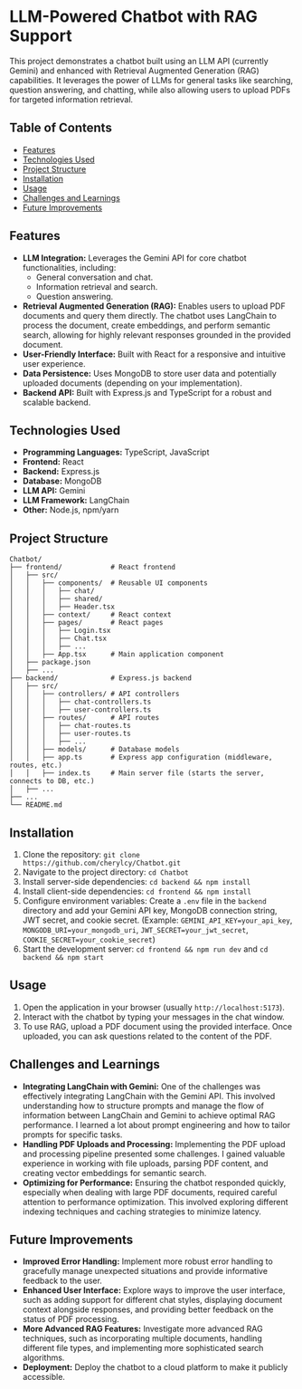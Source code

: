 # LLM-Powered Chatbot with RAG Support

This project demonstrates a chatbot built using an LLM API (currently Gemini) and enhanced with Retrieval Augmented Generation (RAG) capabilities.  It leverages the power of LLMs for general tasks like searching, question answering, and chatting, while also allowing users to upload PDFs for targeted information retrieval.

## Table of Contents

- [Features](#features)
- [Technologies Used](#technologies-used)
- [Project Structure](#project-structure)
- [Installation](#installation)
- [Usage](#usage)
- [Challenges and Learnings](#challenges-and-learnings)
- [Future Improvements](#future-improvements)

## Features

* **LLM Integration:**  Leverages the Gemini API for core chatbot functionalities, including:
    * General conversation and chat.
    * Information retrieval and search.
    * Question answering.
* **Retrieval Augmented Generation (RAG):** Enables users to upload PDF documents and query them directly. The chatbot uses LangChain to process the document, create embeddings, and perform semantic search, allowing for highly relevant responses grounded in the provided document.
* **User-Friendly Interface:** Built with React for a responsive and intuitive user experience.
* **Data Persistence:** Uses MongoDB to store user data and potentially uploaded documents (depending on your implementation).
* **Backend API:**  Built with Express.js and TypeScript for a robust and scalable backend.

## Technologies Used

* **Programming Languages:** TypeScript, JavaScript
* **Frontend:** React
* **Backend:** Express.js
* **Database:** MongoDB
* **LLM API:** Gemini
* **LLM Framework:** LangChain
* **Other:** Node.js, npm/yarn

## Project Structure
```
Chatbot/
├── frontend/            # React frontend
│   ├── src/
│   │   ├── components/  # Reusable UI components
│   │   │   ├── chat/
│   │   │   ├── shared/
│   │   │   ├── Header.tsx
│   │   ├── context/     # React context
│   │   ├── pages/       # React pages
│   │   │   ├── Login.tsx
│   │   │   ├── Chat.tsx
│   │   │   ├── ...
│   │   ├── App.tsx      # Main application component
│   ├── package.json
│   ├── ...
├── backend/             # Express.js backend
│   ├── src/
│   │   ├── controllers/ # API controllers
│   │   │   ├── chat-controllers.ts
│   │   │   ├── user-controllers.ts
│   │   ├── routes/      # API routes
│   │   │   ├── chat-routes.ts
│   │   │   ├── user-routes.ts
│   │   │   ├── ...
│   │   ├── models/      # Database models
│   │   ├── app.ts       # Express app configuration (middleware, routes, etc.)
│   │   ├── index.ts     # Main server file (starts the server, connects to DB, etc.)
│   ├── ...
├── ...
└── README.md
```

## Installation

1. Clone the repository: `git clone https://github.com/cherylcy/Chatbot.git`
2. Navigate to the project directory: `cd Chatbot`
3. Install server-side dependencies: `cd backend && npm install`
4. Install client-side dependencies: `cd frontend && npm install`
5. Configure environment variables: Create a `.env` file in the `backend` directory and add your Gemini API key, MongoDB connection string, JWT secret, and cookie secret.  (Example: `GEMINI_API_KEY=your_api_key`, `MONGODB_URI=your_mongodb_uri`, `JWT_SECRET=your_jwt_secret`, `COOKIE_SECRET=your_cookie_secret`)
6. Start the development server: `cd frontend && npm run dev`  and `cd backend && npm start`

## Usage

1. Open the application in your browser (usually `http://localhost:5173`).
2. Interact with the chatbot by typing your messages in the chat window.
3. To use RAG, upload a PDF document using the provided interface. Once uploaded, you can ask questions related to the content of the PDF.

## Challenges and Learnings

* **Integrating LangChain with Gemini:**  One of the challenges was effectively integrating LangChain with the Gemini API.  This involved understanding how to structure prompts and manage the flow of information between LangChain and Gemini to achieve optimal RAG performance.  I learned a lot about prompt engineering and how to tailor prompts for specific tasks.
* **Handling PDF Uploads and Processing:** Implementing the PDF upload and processing pipeline presented some challenges.  I gained valuable experience in working with file uploads, parsing PDF content, and creating vector embeddings for semantic search.
* **Optimizing for Performance:**  Ensuring the chatbot responded quickly, especially when dealing with large PDF documents, required careful attention to performance optimization.  This involved exploring different indexing techniques and caching strategies to minimize latency.

## Future Improvements

* **Improved Error Handling:** Implement more robust error handling to gracefully manage unexpected situations and provide informative feedback to the user.
* **Enhanced User Interface:**  Explore ways to improve the user interface, such as adding support for different chat styles, displaying document context alongside responses, and providing better feedback on the status of PDF processing.
* **More Advanced RAG Features:**  Investigate more advanced RAG techniques, such as incorporating multiple documents, handling different file types, and implementing more sophisticated search algorithms.
* **Deployment:** Deploy the chatbot to a cloud platform to make it publicly accessible.
